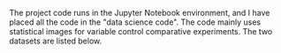 The project code runs in the Jupyter Notebook environment, and I have placed all the code in the "data science code". 
The code mainly uses statistical images for variable control comparative experiments. 
The two datasets are listed below.
